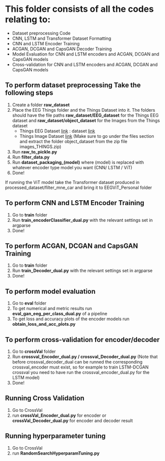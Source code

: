 # **This folder consists of all the codes relating to:**
  - Dataset preprocessing Code
  - CNN, LSTM and Transformer Dataset Formatting
  - CNN and LSTM Encoder Training
  - ACGAN, DCGAN and CapsGAN Decoder Training
  - Model Evaluation for CNN and LSTM encoders and ACGAN, DCGAN and CapsGAN models
  - Cross-validation for CNN and LSTM encoders and ACGAN, DCGAN and CapsGAN models

## **To perform dataset preprocessing Take the following steps**
  1. Create a folder **raw_dataset**
  2. Place the EEG Things folder and the Things Dataset into it. The folders should have the file paths **raw_dataset/EEG_dataset** for the Things EEG dataset and **raw_dataset/object_dataset** for the Images from the Things         dataset
     - Things EEG Dataset [link](https://osf.io/hd6zk/) : dataset [link](https://openneuro.org/datasets/ds003825/versions/1.2.0) 
     - Things Image Dataset [link](https://osf.io/jum2f/) (Make sure to go under the files section and extract the folder object_dataset from the zip file images_THINGS.zip)
  3. Run **raw_to_pickle.py**
  4. Run **filter_data.py**
  5. Run **dataset_packaging_(model)** where (model) is replaced with whatever encoder type model you want (CNN/ LSTM / ViT)
  6. Done!

 If running the ViT model take the Transformer dataset produced in processed_dataset/filter_mne_car and bring it to EEGViT_Personal folder
  
## **To perform CNN and LSTM Encoder Training**
  1. Go to **train** folder 
  2. Run **train_encoderClassifier_dual.py** with the relevant settings set in argparse
  3. Done!

## **To perform ACGAN, DCGAN and CapsGAN Training**
  1. Go to **train** folder
  2. Run **train_Decoder_dual.py** with the relevant settings set in argparse
  3. Done!

## **To perform model evaluation**
  1. Go to **eval** folder
  2. To get numerical and metric results run **eval_gan_eeg_per_class_dual.py** of a pipeline
  3. To get loss and accuracy plots of the encoder models run **obtain_loss_and_acc_plots.py**

## **To perform cross-validation for encoder/decoder**
  1. Go to **crossVal** folder
  2. Run **crossval_Encoder_dual.py / crossval_Decoder_dual.py** (Note that before crossval_decoder_dual can be runned the corresponding crossval_encoder must exist, so for example to train LSTM-DCGAN crossval you need to have run the crossval_encoder_dual.py for the LSTM model)
  3. Done!

## Running Cross Validation 
  1. Go to CrossVal
  2. run **crossVal_Encoder_dual.py** for encoder or **crossVal_Decoder_dual.py** for encoder and decoder result

## Running hyperparameter tuning 
  1. Go to CrossVal
  2. run **RandomSearchHyperparamTuning.py**


